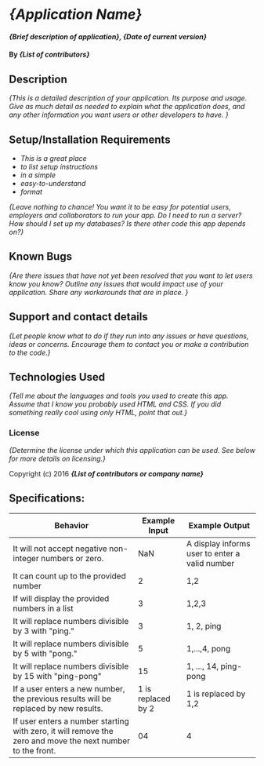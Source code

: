 # _{Application Name}_

#### _{Brief description of application}, {Date of current version}_

#### By _**{List of contributors}**_

## Description

_{This is a detailed description of your application. Its purpose and usage.  Give as much detail as needed to explain what the application does, and any other information you want users or other developers to have. }_

## Setup/Installation Requirements

* _This is a great place_
* _to list setup instructions_
* _in a simple_
* _easy-to-understand_
* _format_

_{Leave nothing to chance! You want it to be easy for potential users, employers and collaborators to run your app. Do I need to run a server? How should I set up my databases? Is there other code this app depends on?}_

## Known Bugs

_{Are there issues that have not yet been resolved that you want to let users know you know?  Outline any issues that would impact use of your application.  Share any workarounds that are in place. }_

## Support and contact details

_{Let people know what to do if they run into any issues or have questions, ideas or concerns.  Encourage them to contact you or make a contribution to the code.}_

## Technologies Used

_{Tell me about the languages and tools you used to create this app. Assume that I know you probably used HTML and CSS. If you did something really cool using only HTML, point that out.}_

### License

*{Determine the license under which this application can be used.  See below for more details on licensing.}*

Copyright (c) 2016 **_{List of contributors or company name}_**

## Specifications:

|Behavior | Example Input | Example Output |
| - | - | - |
|It will not accept negative non-integer numbers or zero. | NaN | A display informs user to enter a valid number |
|It can count up to the provided number | 2 | 1,2 |
|If will display the provided numbers in a list | 3 | 1,2,3|
|It will replace numbers divisible by 3 with "ping."| 3 | 1, 2, ping|
|It will replace numbers divisible by 5 with "pong."| 5 | 1,...,4, pong|
|It will replace numbers divisible by 15 with "ping-pong" | 15 | 1, ..., 14, ping-pong
| If a user enters a new number, the previous results will be replaced by new results. | 1 is replaced by 2 | 1 is replaced by 1,2 |
|If user enters a number starting with zero, it will remove the zero and move the next number to the front. | 04 | 4 |
